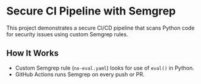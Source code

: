# Secure CI Pipeline with Semgrep

This project demonstrates a secure CI/CD pipeline that scans Python code for security issues using custom Semgrep rules.

## How It Works

- Custom Semgrep rule (`no-eval.yaml`) looks for use of `eval()` in Python.
- GitHub Actions runs Semgrep on every push or PR.
